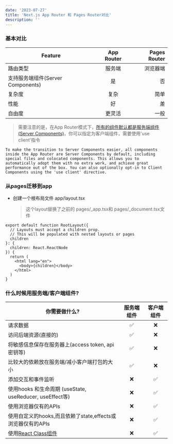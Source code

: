 ```yaml
---
date: '2023-07-27'
title: 'Next.js App Router 和 Pages Router对比'
description: ''
---
```


### 基本对比

| Feature                           | App Router | Pages Router |
| --------------------------------- | :--------: | -----------: |
| 路由类型                          |   服务端   |     浏览器端 |
| 支持服务端组件(Server Components) |     是     |           否 |
| 复杂度                            |    复杂    |         简单 |
| 性能                              |     好     |           差 |
| 自由度                            |   更灵活   |         一般 |

> 需要注意的是，在App Router模式下，[所有的组件默认都是服务端组件(Server Components)](https://nextjs.org/docs/getting-started/react-essentials)，你可以指定为客户端组件，需要使用'use client'指令

`To make the transition to Server Components easier, all components inside the App Router are Server Components by default, including special files and colocated components. This allows you to automatically adopt them with no extra work, and achieve great performance out of the box. You can also optionally opt-in to Client Components using the 'use client' directive.`

### 从pages迁移到app

- 创建一个根布局文件 app/layout.tsx
  > 这个layout替换了之前的 pages/\_app.tsx和 pages/\_document.tsx文件

```tsx
export default function RootLayout({
  // Layouts must accept a children prop.
  // This will be populated with nested layouts or pages
  children
}: {
  children: React.ReactNode
}) {
  return (
    <html lang="en">
      <body>{children}</body>
    </html>
  )
}
```

### 什么时候用服务端/客户端组件?

| 你需要做什么?                                                      | 服务端组件 | 客户端组件 |
| ------------------------------------------------------------------ | :--------: | :--------: |
| 请求数据                                                           |     ✅     |     ❌     |
| 访问后端资源(直接的)                                               |     ✅     |     ❌     |
| 将敏感信息保存在服务器上(access token, api密钥等)                  |     ✅     |     ❌     |
| 比较大的依赖放在服务端/减小客户端打包的大小                        |     ✅     |     ❌     |
| 添加交互和事件监听                                                 |     ❌     |     ✅     |
| 使用hooks 和生命周期 (useState, useReducer, useEffect等)           |     ❌     |     ✅     |
| 使用浏览器仅有的APIs                                               |     ❌     |     ✅     |
| 使用自定义的hooks,而且依赖了state,effects或浏览器仅有的APIs        |     ❌     |     ✅     |
| 使用[React Class组件](https://react.dev/reference/react/Component) |     ❌     |     ✅     |
